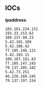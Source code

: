 
## IOCs

__ipaddress__:

```text
103.161.224.131
193.33.153.62
109.237.99.23
5.42.101.189
5.42.106.42
77.105.146.121
5.42.103.11
109.107.181.83
77.105.147.243
79.137.205.182
5.42.73.251
46.226.166.245
79.137.197.154
```